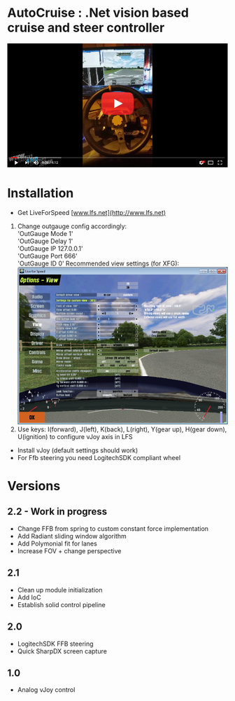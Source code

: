 AutoCruise
: .Net vision based cruise and steer controller
=========================================================

[![youtube link](youtube_movie_link_image.jpg)](https://youtu.be/jKJhDTwFSVY)

# Installation
* Get LiveForSpeed [www.lfs.net](http://www.lfs.net)
1. Change outgauge config accordingly:  
'OutGauge Mode 1'  
'OutGauge Delay 1'  
'OutGauge IP 127.0.0.1'  
'OutGauge Port 666'  
'OutGauge ID 0'
Recommended view settings (for XFG):
![view settings](lfs_view_settings.png)
2. Use keys: I(forward), J(left), K(back), L(right), Y(gear up), H(gear down), U(ignition) to configure vJoy axis in LFS
* Install vJoy (default settings should work)
* For Ffb steering you need LogitechSDK compliant wheel

# Versions

## 2.2 - Work in progress
- Change FFB from spring to custom constant force implementation
- Add Radiant sliding window algorithm
- Add Polymonial fit for lanes
- Increase FOV + change perspective

## 2.1
+ Clean up module initialization
+ Add IoC
+ Establish solid control pipeline

## 2.0
+ LogitechSDK FFB steering
+ Quick SharpDX screen capture

## 1.0
+ Analog vJoy control
